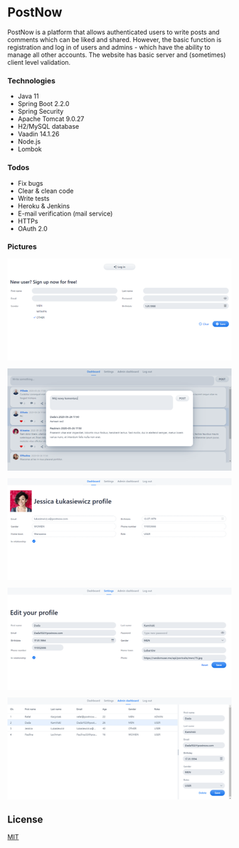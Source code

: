 # PostNow

PostNow is a platform that allows authenticated users to write posts and comments which can be liked and shared. However, the basic function is registration and log in of users and admins - which have the ability to manage all other accounts. The website has basic server and (sometimes) client level validation.

### Technologies

* Java 11
* Spring Boot 2.2.0
* Spring Security
* Apache Tomcat 9.0.27
* H2/MySQL database
* Vaadin 14.1.26
* Node.js
* Lombok

### Todos

* Fix bugs
* Clear & clean code
* Write tests
* Heroku & Jenkins
* E-mail verification (mail service)
* HTTPs
* OAuth 2.0

### Pictures
![](./github_pictures/Home_page.png)

![](./github_pictures/Dashboard.png)

![](./github_pictures/user_profile.png)

![](./github_pictures/Settings.png)

![](./github_pictures/Admin_dashboard.png)

License
----

 [MIT](https://github.com/Rafal-9k/PostNow/blob/master/LICENSE.md)